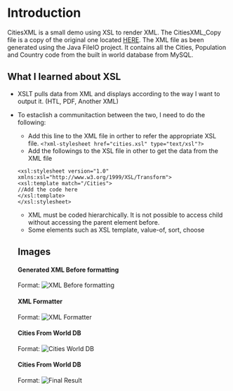 # Introduction

CitiesXML is a small demo using XSL to render XML.
The CitiesXML_Copy file is a copy of the original one located [HERE](https://github.com/camillebalima/XMLDemo/tree/main/FileIO/src/citiesXML/).
The XML file as been generated using the Java FileIO project. It contains all the Cities, Population and Country code from the built in world database from MySQL.


## What I learned about XSL

* XSLT pulls data from XML and displays according to the way I want to output it. (HTL, PDF, Another XML)

* To estaclish a communitaction between the two, I need to do the following:
   * Add this line to the XML file in orther to refer the appropriate XSL file.
   ```<?xml-stylesheet href="cities.xsl" type="text/xsl"?>```
   * Add the followings to the XSL file in other to get the data from the XML file
   ```
   <xsl:stylesheet version="1.0" xmlns:xsl="http://www.w3.org/1999/XSL/Transform">   
   <xsl:template match="/Cities">
   //Add the code here
   </xsl:template>
   </xsl:stylesheet>
   ```
   
   * XML must be coded hierarchically. It is not possible to access child without accessing the parent element before.
   * Some elements such as XSL template, value-of, sort, choose
   
   ## Images
   #### Generated XML Before formatting
   Format: ![XML Before formatting](https://github.com/camillebalima/XMLDemo/blob/main/img/CitiesXML_BeforeFormating.PNG)
   
   #### XML Formatter
   Format: ![XML Formatter](https://github.com/camillebalima/XMLDemo/blob/main/img/XML_Formatter.PNG)
   
   #### Cities From World DB
   Format: ![Cities World DB](https://github.com/camillebalima/XMLDemo/blob/main/img/SeelectCity_FromWorldDatabase.PNG)
   
    #### Cities From World DB
   Format: ![Final Result](https://github.com/camillebalima/XMLDemo/blob/main/img/CitiesXML_WithXSL.PNG)
   
   
